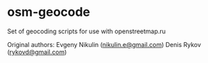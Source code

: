osm-geocode
===========

Set of geocoding scripts for use with openstreetmap.ru

Original authors:
    Evgeny Nikulin (nikulin.e@gmail.com)
    Denis Rykov (rykovd@gmail.com)